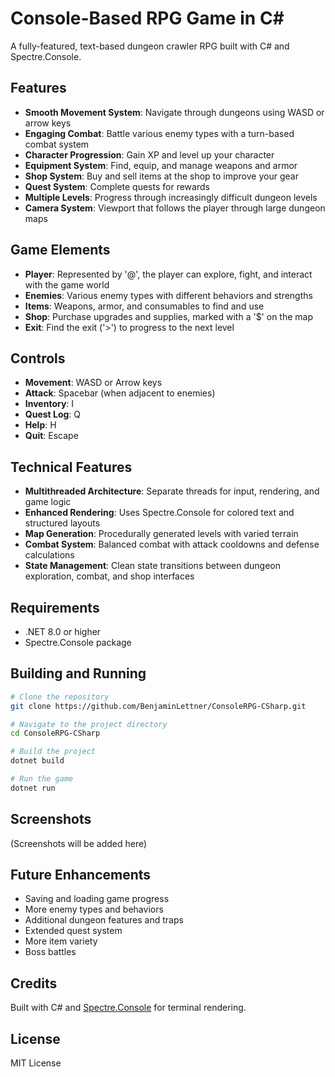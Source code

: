 # Console-Based RPG Game in C#

A fully-featured, text-based dungeon crawler RPG built with C# and Spectre.Console. 

## Features

- **Smooth Movement System**: Navigate through dungeons using WASD or arrow keys
- **Engaging Combat**: Battle various enemy types with a turn-based combat system
- **Character Progression**: Gain XP and level up your character
- **Equipment System**: Find, equip, and manage weapons and armor
- **Shop System**: Buy and sell items at the shop to improve your gear
- **Quest System**: Complete quests for rewards
- **Multiple Levels**: Progress through increasingly difficult dungeon levels
- **Camera System**: Viewport that follows the player through large dungeon maps

## Game Elements

- **Player**: Represented by '@', the player can explore, fight, and interact with the game world
- **Enemies**: Various enemy types with different behaviors and strengths
- **Items**: Weapons, armor, and consumables to find and use
- **Shop**: Purchase upgrades and supplies, marked with a '$' on the map
- **Exit**: Find the exit ('>') to progress to the next level

## Controls

- **Movement**: WASD or Arrow keys
- **Attack**: Spacebar (when adjacent to enemies)
- **Inventory**: I
- **Quest Log**: Q
- **Help**: H
- **Quit**: Escape

## Technical Features

- **Multithreaded Architecture**: Separate threads for input, rendering, and game logic
- **Enhanced Rendering**: Uses Spectre.Console for colored text and structured layouts
- **Map Generation**: Procedurally generated levels with varied terrain
- **Combat System**: Balanced combat with attack cooldowns and defense calculations
- **State Management**: Clean state transitions between dungeon exploration, combat, and shop interfaces

## Requirements

- .NET 8.0 or higher
- Spectre.Console package

## Building and Running

```bash
# Clone the repository
git clone https://github.com/BenjaminLettner/ConsoleRPG-CSharp.git

# Navigate to the project directory
cd ConsoleRPG-CSharp

# Build the project
dotnet build

# Run the game
dotnet run
```

## Screenshots

(Screenshots will be added here)

## Future Enhancements

- Saving and loading game progress
- More enemy types and behaviors
- Additional dungeon features and traps
- Extended quest system
- More item variety
- Boss battles

## Credits

Built with C# and [Spectre.Console](https://spectreconsole.net/) for terminal rendering.

## License

MIT License 